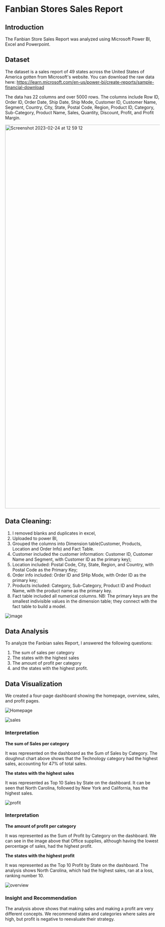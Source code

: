 # Fanbian Stores Sales Report 
## Introduction 
The Fanbian Store Sales Report was analyzed using Microsoft Power BI, Excel and Powerpoint. 

## Dataset
The dataset is a sales report of 49 states across the United States of America gotten from Microsoft's website. You can download the raw data here: https://learn.microsoft.com/en-us/power-bi/create-reports/sample-financial-download 

The data has 22 columns and over 5000 rows. The columns include Row ID, Order ID, Order Date, Ship Date, Ship Mode, Customer ID, Customer Name, Segment, Country, City, State, Postal Code, Region, Product ID, Category, Sub-Category, Product Name, Sales, Quantity, Discount, Profit, and Profit Margin. 

<img width="1247" alt="Screenshot 2023-02-24 at 12 59 12" src="https://user-images.githubusercontent.com/123817356/221173497-5e685502-ed33-4e5f-ade2-0e93d2169934.png">

## Data Cleaning:
1. I removed blanks and duplicates in excel, 
2. Uploaded to power BI,
3. Grouped the columns into Dimension table(Customer, Products, Location and Order Info) and Fact Table. 
4. Customer included the customer information: Customer ID, Customer Name and Segment, with Customer ID as the primary key); 
5. Location included: Postal Code, City, State, Region, and Country, with Postal Code as the Primary Key;
6. Order info included: Order ID and SHip Mode, with Order ID as the primary key; 
7. Products included: Category, Sub-Category,  Product ID and Product Name, with the product name as the primary key. 
8. Fact table included all numerical columns. 
NB: The primary keys are the smallest indivisible values in the dimension table; they connect with the fact table to build a model.  

![image](https://user-images.githubusercontent.com/123817356/223383131-3e20320c-e7e3-4c80-98c2-c660ae352944.png)

## Data Analysis 
To analyze the Fanbian sales Report, I answered the following questions:
1. The sum of sales per category
2. The states with the highest sales 
3. The amount of profit per category 
4. and the states with the highest profit.

## Data Visualization
We created a four-page dashboard showing the homepage, overview, sales, and profit pages. 

![Homepage](https://user-images.githubusercontent.com/123817356/221175445-9fbb2cbf-3343-47c4-8230-dc61cec6e142.jpg)

![sales](https://user-images.githubusercontent.com/123817356/221175584-1b786e3c-9bb4-42f4-bff3-c4ccb6a0b2fa.jpg)

### Interpretation

**The sum of Sales per category**

It was represented on the dashboard as the Sum of Sales by Category. The doughnut chart above shows that the Technology category had the highest sales, accounting for 47% of total sales. 

**The states with the highest sales**

It was represented as Top 10 Sales by State on the dashboard. It can be seen that North Carolina, followed by New York and California, has the highest sales. 


![profit](https://user-images.githubusercontent.com/123817356/221175649-f4928f55-b35e-4921-87aa-d940b56e8468.jpg)

### Interpretation

**The amount of profit per category**

It was represented as the Sum of Profit by Category on the dashboard. We can see in the image above that Office supplies, although having the lowest percentage of sales, had the highest profit.

**The states with the highest profit**

It was represented as the Top 10 Profit by State on the dashboard. The analysis shows North Carolina, which had the highest sales, ran at a loss, ranking number 10. 

![overview](https://user-images.githubusercontent.com/123817356/221176777-affdf041-6002-4783-b9b8-e00115c49608.jpg)

### Insight and Recommendation
The analysis above shows that making sales and making a profit are very different concepts. We recommend states and categories where sales are high, but profit is negative to reevaluate their strategy. 
